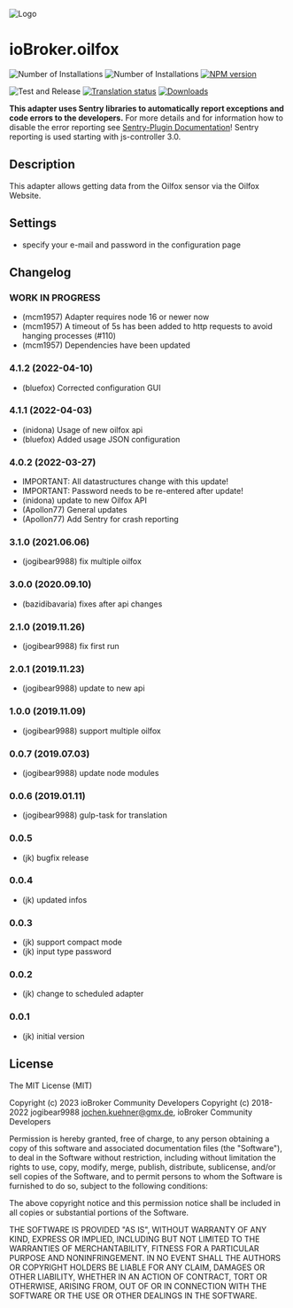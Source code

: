 ![Logo](img/oilfox.png)
# ioBroker.oilfox

![Number of Installations](http://iobroker.live/badges/oilfox-installed.svg)
![Number of Installations](http://iobroker.live/badges/oilfox-stable.svg)
[![NPM version](http://img.shields.io/npm/v/iobroker.oilfox.svg)](https://www.npmjs.com/package/iobroker.oilfox)

![Test and Release](https://github.com/iobroker-community-adapters/ioBroker.oilfox/workflows/Test%20and%20Release/badge.svg)
[![Translation status](https://weblate.iobroker.net/widgets/adapters/-/oilfox/svg-badge.svg)](https://weblate.iobroker.net/engage/adapters/?utm_source=widget)
[![Downloads](https://img.shields.io/npm/dm/iobroker.oilfox.svg)](https://www.npmjs.com/package/iobroker.oilfox)

**This adapter uses Sentry libraries to automatically report exceptions and code errors to the developers.** For more details and for information how to disable the error reporting see [Sentry-Plugin Documentation](https://github.com/ioBroker/plugin-sentry#plugin-sentry)! Sentry reporting is used starting with js-controller 3.0.

## Description
This adapter allows getting data from the Oilfox sensor via the Oilfox Website.

## Settings
* specify your e-mail and password in the configuration page
<!--
    Placeholder for the next version (at the beginning of the line):
    ### **WORK IN PROGRESS**
-->

## Changelog
### **WORK IN PROGRESS**
* (mcm1957) Adapter requires node 16 or newer now
* (mcm1957) A timeout of 5s has been added to http requests to avoid hanging processes (#110)
* (mcm1957) Dependencies have been updated

### 4.1.2 (2022-04-10)
* (bluefox) Corrected configuration GUI

### 4.1.1 (2022-04-03)
* (inidona) Usage of new oilfox api
* (bluefox) Added usage JSON configuration

### 4.0.2 (2022-03-27)
* IMPORTANT: All datastructures change with this update!
* IMPORTANT: Password needs to be re-entered after update!
* (inidona) update to new Oilfox API
* (Apollon77) General updates
* (Apollon77) Add Sentry for crash reporting

### 3.1.0 (2021.06.06)
* (jogibear9988) fix multiple oilfox

### 3.0.0 (2020.09.10)
* (bazidibavaria) fixes after api changes

### 2.1.0 (2019.11.26)
* (jogibear9988) fix first run

### 2.0.1 (2019.11.23)
* (jogibear9988) update to new api

### 1.0.0 (2019.11.09)
* (jogibear9988) support multiple oilfox

### 0.0.7 (2019.07.03)
* (jogibear9988) update node modules

### 0.0.6 (2019.01.11)
* (jogibear9988) gulp-task for translation

### 0.0.5
* (jk) bugfix release

### 0.0.4
* (jk) updated infos

### 0.0.3
* (jk) support compact mode
* (jk) input type password

### 0.0.2
* (jk) change to scheduled adapter

### 0.0.1
* (jk) initial version

## License
The MIT License (MIT)

Copyright (c) 2023 ioBroker Community Developers 
Copyright (c) 2018-2022 jogibear9988 <jochen.kuehner@gmx.de>, ioBroker Community Developers

Permission is hereby granted, free of charge, to any person obtaining a copy
of this software and associated documentation files (the "Software"), to deal
in the Software without restriction, including without limitation the rights
to use, copy, modify, merge, publish, distribute, sublicense, and/or sell
copies of the Software, and to permit persons to whom the Software is
furnished to do so, subject to the following conditions:

The above copyright notice and this permission notice shall be included in
all copies or substantial portions of the Software.

THE SOFTWARE IS PROVIDED "AS IS", WITHOUT WARRANTY OF ANY KIND, EXPRESS OR
IMPLIED, INCLUDING BUT NOT LIMITED TO THE WARRANTIES OF MERCHANTABILITY,
FITNESS FOR A PARTICULAR PURPOSE AND NONINFRINGEMENT. IN NO EVENT SHALL THE
AUTHORS OR COPYRIGHT HOLDERS BE LIABLE FOR ANY CLAIM, DAMAGES OR OTHER
LIABILITY, WHETHER IN AN ACTION OF CONTRACT, TORT OR OTHERWISE, ARISING FROM,
OUT OF OR IN CONNECTION WITH THE SOFTWARE OR THE USE OR OTHER DEALINGS IN
THE SOFTWARE.
